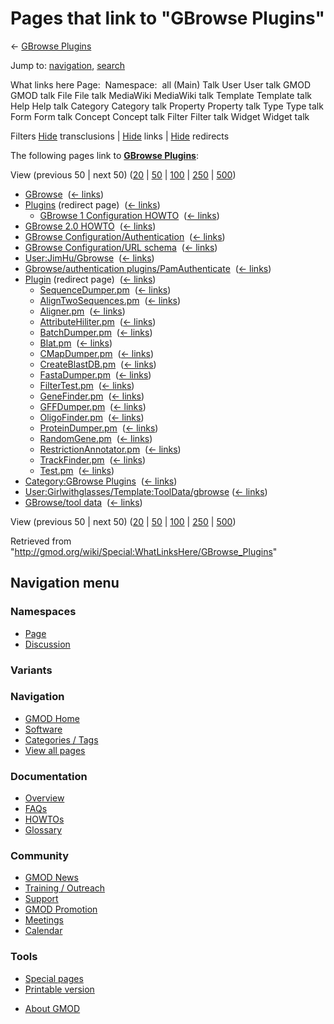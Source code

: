 <div id="mw-page-base" class="noprint">

</div>

<div id="mw-head-base" class="noprint">

</div>

<div id="content" class="mw-body" role="main">

<span id="top"></span>

<div id="mw-js-message" style="display:none;">

</div>



# <span dir="auto">Pages that link to "GBrowse Plugins"</span>

<div id="bodyContent">

<div id="contentSub">

← [GBrowse Plugins](/wiki/GBrowse_Plugins "GBrowse Plugins")

</div>

<div id="jump-to-nav" class="mw-jump">

Jump to: [navigation](#mw-navigation), [search](#p-search)

</div>

<div id="mw-content-text">

What links here Page:  Namespace:  all (Main) Talk User User talk GMOD
GMOD talk File File talk MediaWiki MediaWiki talk Template Template talk
Help Help talk Category Category talk Property Property talk Type Type
talk Form Form talk Concept Concept talk Filter Filter talk Widget
Widget talk

Filters
[Hide](/mediawiki/index.php?title=Special:WhatLinksHere/GBrowse_Plugins&hidetrans=1 "Special:WhatLinksHere/GBrowse Plugins")
transclusions \|
[Hide](/mediawiki/index.php?title=Special:WhatLinksHere/GBrowse_Plugins&hidelinks=1 "Special:WhatLinksHere/GBrowse Plugins")
links \|
[Hide](/mediawiki/index.php?title=Special:WhatLinksHere/GBrowse_Plugins&hideredirs=1 "Special:WhatLinksHere/GBrowse Plugins")
redirects

The following pages link to **[GBrowse
Plugins](/wiki/GBrowse_Plugins "GBrowse Plugins")**:

View (previous 50 \| next 50)
([20](/mediawiki/index.php?title=Special:WhatLinksHere/GBrowse_Plugins&limit=20 "Special:WhatLinksHere/GBrowse Plugins")
\|
[50](/mediawiki/index.php?title=Special:WhatLinksHere/GBrowse_Plugins&limit=50 "Special:WhatLinksHere/GBrowse Plugins")
\|
[100](/mediawiki/index.php?title=Special:WhatLinksHere/GBrowse_Plugins&limit=100 "Special:WhatLinksHere/GBrowse Plugins")
\|
[250](/mediawiki/index.php?title=Special:WhatLinksHere/GBrowse_Plugins&limit=250 "Special:WhatLinksHere/GBrowse Plugins")
\|
[500](/mediawiki/index.php?title=Special:WhatLinksHere/GBrowse_Plugins&limit=500 "Special:WhatLinksHere/GBrowse Plugins"))

- [GBrowse](/wiki/GBrowse "GBrowse") ‎
  <span class="mw-whatlinkshere-tools">([←
  links](/mediawiki/index.php?title=Special:WhatLinksHere&target=GBrowse "Special:WhatLinksHere"))</span>
- [Plugins](/mediawiki/index.php?title=Plugins&redirect=no "Plugins")
  (redirect page) ‎ <span class="mw-whatlinkshere-tools">([←
  links](/mediawiki/index.php?title=Special:WhatLinksHere&target=Plugins "Special:WhatLinksHere"))</span>
  - [GBrowse 1 Configuration
    HOWTO](/wiki/GBrowse_1_Configuration_HOWTO "GBrowse 1 Configuration HOWTO")
    ‎ <span class="mw-whatlinkshere-tools">([←
    links](/mediawiki/index.php?title=Special:WhatLinksHere&target=GBrowse+1+Configuration+HOWTO "Special:WhatLinksHere"))</span>
- [GBrowse 2.0 HOWTO](/wiki/GBrowse_2.0_HOWTO "GBrowse 2.0 HOWTO") ‎
  <span class="mw-whatlinkshere-tools">([←
  links](/mediawiki/index.php?title=Special:WhatLinksHere&target=GBrowse+2.0+HOWTO "Special:WhatLinksHere"))</span>
- [GBrowse
  Configuration/Authentication](/wiki/GBrowse_Configuration/Authentication "GBrowse Configuration/Authentication")
  ‎ <span class="mw-whatlinkshere-tools">([←
  links](/mediawiki/index.php?title=Special:WhatLinksHere&target=GBrowse+Configuration%2FAuthentication "Special:WhatLinksHere"))</span>
- [GBrowse Configuration/URL
  schema](/wiki/GBrowse_Configuration/URL_schema "GBrowse Configuration/URL schema")
  ‎ <span class="mw-whatlinkshere-tools">([←
  links](/mediawiki/index.php?title=Special:WhatLinksHere&target=GBrowse+Configuration%2FURL+schema "Special:WhatLinksHere"))</span>
- [User:JimHu/Gbrowse](/wiki/User:JimHu/Gbrowse "User:JimHu/Gbrowse") ‎
  <span class="mw-whatlinkshere-tools">([←
  links](/mediawiki/index.php?title=Special:WhatLinksHere&target=User%3AJimHu%2FGbrowse "Special:WhatLinksHere"))</span>
- [Gbrowse/authentication
  plugins/PamAuthenticate](/wiki/Gbrowse/authentication_plugins/PamAuthenticate "Gbrowse/authentication plugins/PamAuthenticate")
  ‎ <span class="mw-whatlinkshere-tools">([←
  links](/mediawiki/index.php?title=Special:WhatLinksHere&target=Gbrowse%2Fauthentication+plugins%2FPamAuthenticate "Special:WhatLinksHere"))</span>
- [Plugin](/mediawiki/index.php?title=Plugin&redirect=no "Plugin")
  (redirect page) ‎ <span class="mw-whatlinkshere-tools">([←
  links](/mediawiki/index.php?title=Special:WhatLinksHere&target=Plugin "Special:WhatLinksHere"))</span>
  - [SequenceDumper.pm](/wiki/SequenceDumper.pm "SequenceDumper.pm") ‎
    <span class="mw-whatlinkshere-tools">([←
    links](/mediawiki/index.php?title=Special:WhatLinksHere&target=SequenceDumper.pm "Special:WhatLinksHere"))</span>
  - [AlignTwoSequences.pm](/wiki/AlignTwoSequences.pm "AlignTwoSequences.pm")
    ‎ <span class="mw-whatlinkshere-tools">([←
    links](/mediawiki/index.php?title=Special:WhatLinksHere&target=AlignTwoSequences.pm "Special:WhatLinksHere"))</span>
  - [Aligner.pm](/wiki/Aligner.pm "Aligner.pm") ‎
    <span class="mw-whatlinkshere-tools">([←
    links](/mediawiki/index.php?title=Special:WhatLinksHere&target=Aligner.pm "Special:WhatLinksHere"))</span>
  - [AttributeHiliter.pm](/wiki/AttributeHiliter.pm "AttributeHiliter.pm")
    ‎ <span class="mw-whatlinkshere-tools">([←
    links](/mediawiki/index.php?title=Special:WhatLinksHere&target=AttributeHiliter.pm "Special:WhatLinksHere"))</span>
  - [BatchDumper.pm](/wiki/BatchDumper.pm "BatchDumper.pm") ‎
    <span class="mw-whatlinkshere-tools">([←
    links](/mediawiki/index.php?title=Special:WhatLinksHere&target=BatchDumper.pm "Special:WhatLinksHere"))</span>
  - [Blat.pm](/wiki/Blat.pm "Blat.pm") ‎
    <span class="mw-whatlinkshere-tools">([←
    links](/mediawiki/index.php?title=Special:WhatLinksHere&target=Blat.pm "Special:WhatLinksHere"))</span>
  - [CMapDumper.pm](/wiki/CMapDumper.pm "CMapDumper.pm") ‎
    <span class="mw-whatlinkshere-tools">([←
    links](/mediawiki/index.php?title=Special:WhatLinksHere&target=CMapDumper.pm "Special:WhatLinksHere"))</span>
  - [CreateBlastDB.pm](/wiki/CreateBlastDB.pm "CreateBlastDB.pm") ‎
    <span class="mw-whatlinkshere-tools">([←
    links](/mediawiki/index.php?title=Special:WhatLinksHere&target=CreateBlastDB.pm "Special:WhatLinksHere"))</span>
  - [FastaDumper.pm](/wiki/FastaDumper.pm "FastaDumper.pm") ‎
    <span class="mw-whatlinkshere-tools">([←
    links](/mediawiki/index.php?title=Special:WhatLinksHere&target=FastaDumper.pm "Special:WhatLinksHere"))</span>
  - [FilterTest.pm](/wiki/FilterTest.pm "FilterTest.pm") ‎
    <span class="mw-whatlinkshere-tools">([←
    links](/mediawiki/index.php?title=Special:WhatLinksHere&target=FilterTest.pm "Special:WhatLinksHere"))</span>
  - [GeneFinder.pm](/wiki/GeneFinder.pm "GeneFinder.pm") ‎
    <span class="mw-whatlinkshere-tools">([←
    links](/mediawiki/index.php?title=Special:WhatLinksHere&target=GeneFinder.pm "Special:WhatLinksHere"))</span>
  - [GFFDumper.pm](/wiki/GFFDumper.pm "GFFDumper.pm") ‎
    <span class="mw-whatlinkshere-tools">([←
    links](/mediawiki/index.php?title=Special:WhatLinksHere&target=GFFDumper.pm "Special:WhatLinksHere"))</span>
  - [OligoFinder.pm](/wiki/OligoFinder.pm "OligoFinder.pm") ‎
    <span class="mw-whatlinkshere-tools">([←
    links](/mediawiki/index.php?title=Special:WhatLinksHere&target=OligoFinder.pm "Special:WhatLinksHere"))</span>
  - [ProteinDumper.pm](/wiki/ProteinDumper.pm "ProteinDumper.pm") ‎
    <span class="mw-whatlinkshere-tools">([←
    links](/mediawiki/index.php?title=Special:WhatLinksHere&target=ProteinDumper.pm "Special:WhatLinksHere"))</span>
  - [RandomGene.pm](/wiki/RandomGene.pm "RandomGene.pm") ‎
    <span class="mw-whatlinkshere-tools">([←
    links](/mediawiki/index.php?title=Special:WhatLinksHere&target=RandomGene.pm "Special:WhatLinksHere"))</span>
  - [RestrictionAnnotator.pm](/wiki/RestrictionAnnotator.pm "RestrictionAnnotator.pm")
    ‎ <span class="mw-whatlinkshere-tools">([←
    links](/mediawiki/index.php?title=Special:WhatLinksHere&target=RestrictionAnnotator.pm "Special:WhatLinksHere"))</span>
  - [TrackFinder.pm](/wiki/TrackFinder.pm "TrackFinder.pm") ‎
    <span class="mw-whatlinkshere-tools">([←
    links](/mediawiki/index.php?title=Special:WhatLinksHere&target=TrackFinder.pm "Special:WhatLinksHere"))</span>
  - [Test.pm](/wiki/Test.pm "Test.pm") ‎
    <span class="mw-whatlinkshere-tools">([←
    links](/mediawiki/index.php?title=Special:WhatLinksHere&target=Test.pm "Special:WhatLinksHere"))</span>
- [Category:GBrowse
  Plugins](/wiki/Category:GBrowse_Plugins "Category:GBrowse Plugins") ‎
  <span class="mw-whatlinkshere-tools">([←
  links](/mediawiki/index.php?title=Special:WhatLinksHere&target=Category%3AGBrowse+Plugins "Special:WhatLinksHere"))</span>
- [User:Girlwithglasses/Template:ToolData/gbrowse](/wiki/User:Girlwithglasses/Template:ToolData/gbrowse "User:Girlwithglasses/Template:ToolData/gbrowse")
  ‎ <span class="mw-whatlinkshere-tools">([←
  links](/mediawiki/index.php?title=Special:WhatLinksHere&target=User%3AGirlwithglasses%2FTemplate%3AToolData%2Fgbrowse "Special:WhatLinksHere"))</span>
- [GBrowse/tool data](/wiki/GBrowse/tool_data "GBrowse/tool data") ‎
  <span class="mw-whatlinkshere-tools">([←
  links](/mediawiki/index.php?title=Special:WhatLinksHere&target=GBrowse%2Ftool+data "Special:WhatLinksHere"))</span>

View (previous 50 \| next 50)
([20](/mediawiki/index.php?title=Special:WhatLinksHere/GBrowse_Plugins&limit=20 "Special:WhatLinksHere/GBrowse Plugins")
\|
[50](/mediawiki/index.php?title=Special:WhatLinksHere/GBrowse_Plugins&limit=50 "Special:WhatLinksHere/GBrowse Plugins")
\|
[100](/mediawiki/index.php?title=Special:WhatLinksHere/GBrowse_Plugins&limit=100 "Special:WhatLinksHere/GBrowse Plugins")
\|
[250](/mediawiki/index.php?title=Special:WhatLinksHere/GBrowse_Plugins&limit=250 "Special:WhatLinksHere/GBrowse Plugins")
\|
[500](/mediawiki/index.php?title=Special:WhatLinksHere/GBrowse_Plugins&limit=500 "Special:WhatLinksHere/GBrowse Plugins"))

</div>

<div class="printfooter">

Retrieved from
"<http://gmod.org/wiki/Special:WhatLinksHere/GBrowse_Plugins>"

</div>

<div id="catlinks" class="catlinks catlinks-allhidden">

</div>

<div class="visualClear">

</div>

</div>

</div>

<div id="mw-navigation">

## Navigation menu

<div id="mw-head">



<div id="left-navigation">

<div id="p-namespaces" class="vectorTabs" role="navigation"
aria-labelledby="p-namespaces-label">

### Namespaces

- <span id="ca-nstab-main"><a href="/wiki/GBrowse_Plugins" accesskey="c"
  title="View the content page [c]">Page</a></span>
- <span id="ca-talk"><a
  href="/mediawiki/index.php?title=Talk:GBrowse_Plugins&amp;action=edit&amp;redlink=1"
  accesskey="t"
  title="Discussion about the content page [t]">Discussion</a></span>

</div>

<div id="p-variants" class="vectorMenu emptyPortlet" role="navigation"
aria-labelledby="p-variants-label">

### 

### Variants[](#)

<div class="menu">

</div>

</div>

</div>

<div id="right-navigation">





</div>



</div>

</div>

</div>

<div id="mw-panel">

<div id="p-logo" role="banner">

<a href="/wiki/Main_Page"
style="background-image: url(http://gmod.org/images/GMOD-cogs.png);"
title="Visit the main page"></a>

</div>

<div id="p-Navigation" class="portal" role="navigation"
aria-labelledby="p-Navigation-label">

### Navigation

<div class="body">

- <span id="n-GMOD-Home">[GMOD Home](/wiki/Main_Page)</span>
- <span id="n-Software">[Software](/wiki/GMOD_Components)</span>
- <span id="n-Categories-.2F-Tags">[Categories /
  Tags](/wiki/Categories)</span>
- <span id="n-View-all-pages">[View all
  pages](/wiki/Special:AllPages)</span>

</div>

</div>

<div id="p-Documentation" class="portal" role="navigation"
aria-labelledby="p-Documentation-label">

### Documentation

<div class="body">

- <span id="n-Overview">[Overview](/wiki/Overview)</span>
- <span id="n-FAQs">[FAQs](/wiki/Category:FAQ)</span>
- <span id="n-HOWTOs">[HOWTOs](/wiki/Category:HOWTO)</span>
- <span id="n-Glossary">[Glossary](/wiki/Glossary)</span>

</div>

</div>

<div id="p-Community" class="portal" role="navigation"
aria-labelledby="p-Community-label">

### Community

<div class="body">

- <span id="n-GMOD-News">[GMOD News](/wiki/GMOD_News)</span>
- <span id="n-Training-.2F-Outreach">[Training /
  Outreach](/wiki/Training_and_Outreach)</span>
- <span id="n-Support">[Support](/wiki/Support)</span>
- <span id="n-GMOD-Promotion">[GMOD
  Promotion](/wiki/GMOD_Promotion)</span>
- <span id="n-Meetings">[Meetings](/wiki/Meetings)</span>
- <span id="n-Calendar">[Calendar](/wiki/Calendar)</span>

</div>

</div>

<div id="p-tb" class="portal" role="navigation"
aria-labelledby="p-tb-label">

### Tools

<div class="body">

- <span id="t-specialpages"><a href="/wiki/Special:SpecialPages" accesskey="q"
  title="A list of all special pages [q]">Special pages</a></span>
- <span id="t-print"><a
  href="/mediawiki/index.php?title=Special:WhatLinksHere/GBrowse_Plugins&amp;printable=yes"
  rel="alternate" accesskey="p"
  title="Printable version of this page [p]">Printable version</a></span>

</div>

</div>

</div>

</div>

<div id="footer" role="contentinfo">

- <span id="footer-places-about">[About
  GMOD](/wiki/GMOD:About "GMOD:About")</span>

<!-- -->






</div>
